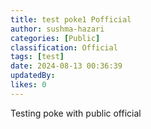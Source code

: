 ```yaml
---
title: test poke1 Pofficial
author: sushma-hazari
categories: [Public]
classification: Official
tags: [test]
date: 2024-08-13 00:36:39 
updatedBy: 
likes: 0
---
```


Testing poke with public official